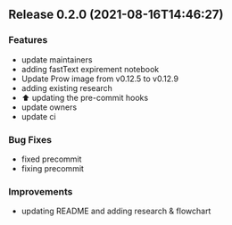 
## Release 0.2.0 (2021-08-16T14:46:27)
### Features
* update maintainers
* adding fastText expirement notebook
* Update Prow image from v0.12.5 to v0.12.9
* adding existing research
* :arrow_up: updating the pre-commit hooks
* update owners
* update ci
### Bug Fixes
* fixed precommit
* fixing precommit
### Improvements
* updating README and adding research & flowchart

